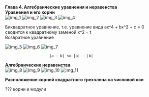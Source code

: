 **Глава 4. Алгебраические уравнения и неравенства**  
**Уравнения и его корни**  
![img_1](https://user-images.githubusercontent.com/35499834/47308672-97e6e300-d632-11e8-9043-445d6c488368.png)
![img_2](https://user-images.githubusercontent.com/35499834/47308875-3115f980-d633-11e8-907e-4582281e5064.png)
![img_3](https://user-images.githubusercontent.com/35499834/47309313-5eaf7280-d634-11e8-85ec-46bcf610c1e4.png)
![img_4](https://user-images.githubusercontent.com/35499834/47309342-6ff87f00-d634-11e8-9032-2ed0d2d8bc94.png)

Биквадратное уравнение, т.е. уравнение вида ax^4 + bx^2 + c = 0 сводится к квадратному заменой x^2 = t  
Возвратное уравнение

![img_5](https://user-images.githubusercontent.com/35499834/47312512-db464f00-d63c-11e8-8ff2-9c54d13c99d1.png)
![img_6](https://user-images.githubusercontent.com/35499834/47312611-1e082700-d63d-11e8-9ab2-7ae57ae0d52e.png)
![img_7](https://user-images.githubusercontent.com/35499834/47312670-43953080-d63d-11e8-86e5-49b3ae216db0.png)

                        |a - b| <= |a| - |b|


**Алгебраические неравенства**  
![img_8](https://user-images.githubusercontent.com/35499834/47314266-793c1880-d641-11e8-9529-0d8c19fc7e08.png)
![img_9](https://user-images.githubusercontent.com/35499834/47314277-86590780-d641-11e8-9d4d-09d0b0dc1f1c.png)
![img_10](https://user-images.githubusercontent.com/35499834/47314292-9375f680-d641-11e8-9915-92101e362798.png)
![img_11](https://user-images.githubusercontent.com/35499834/47314786-f9af4900-d642-11e8-81f5-114d3fb8c926.png)

**Расположение корней квадратного трехчлена на числовой оси**

??? корни и модули